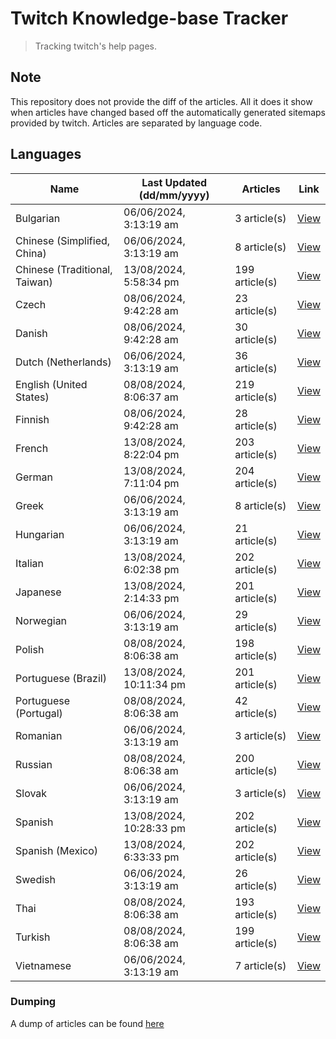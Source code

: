 # Twitch Knowledge-base Tracker
> Tracking twitch's help pages. 

## Note
This repository does not provide the diff of the articles. All it does it show when articles have changed based
off the automatically generated sitemaps provided by twitch. Articles are separated by language code.

## Languages

| Name                          | Last Updated (dd/mm/yyyy) | Articles       | Link                   |
|-------------------------------|---------------------------|----------------|------------------------|
| Bulgarian                     | 06/06/2024, 3:13:19 am    | 3 article(s)   | [View](docs/bg.md)     |
| Chinese (Simplified, China)   | 06/06/2024, 3:13:19 am    | 8 article(s)   | [View](docs/zh_CN.md)  |
| Chinese (Traditional, Taiwan) | 13/08/2024, 5:58:34 pm    | 199 article(s) | [View](docs/zh_TW.md)  |
| Czech                         | 08/06/2024, 9:42:28 am    | 23 article(s)  | [View](docs/cs.md)     |
| Danish                        | 08/06/2024, 9:42:28 am    | 30 article(s)  | [View](docs/da.md)     |
| Dutch (Netherlands)           | 06/06/2024, 3:13:19 am    | 36 article(s)  | [View](docs/nl_NL.md)  |
| English (United States)       | 08/08/2024, 8:06:37 am    | 219 article(s) | [View](docs/en_US.md)  |
| Finnish                       | 08/06/2024, 9:42:28 am    | 28 article(s)  | [View](docs/fi.md)     |
| French                        | 13/08/2024, 8:22:04 pm    | 203 article(s) | [View](docs/fr.md)     |
| German                        | 13/08/2024, 7:11:04 pm    | 204 article(s) | [View](docs/de.md)     |
| Greek                         | 06/06/2024, 3:13:19 am    | 8 article(s)   | [View](docs/el.md)     |
| Hungarian                     | 06/06/2024, 3:13:19 am    | 21 article(s)  | [View](docs/hu.md)     |
| Italian                       | 13/08/2024, 6:02:38 pm    | 202 article(s) | [View](docs/it.md)     |
| Japanese                      | 13/08/2024, 2:14:33 pm    | 201 article(s) | [View](docs/ja.md)     |
| Norwegian                     | 06/06/2024, 3:13:19 am    | 29 article(s)  | [View](docs/no.md)     |
| Polish                        | 08/08/2024, 8:06:38 am    | 198 article(s) | [View](docs/pl.md)     |
| Portuguese (Brazil)           | 13/08/2024, 10:11:34 pm   | 201 article(s) | [View](docs/pt_BR.md)  |
| Portuguese (Portugal)         | 08/08/2024, 8:06:38 am    | 42 article(s)  | [View](docs/pt_PT.md)  |
| Romanian                      | 06/06/2024, 3:13:19 am    | 3 article(s)   | [View](docs/ro.md)     |
| Russian                       | 08/08/2024, 8:06:38 am    | 200 article(s) | [View](docs/ru.md)     |
| Slovak                        | 06/06/2024, 3:13:19 am    | 3 article(s)   | [View](docs/sk.md)     |
| Spanish                       | 13/08/2024, 10:28:33 pm   | 202 article(s) | [View](docs/es.md)     |
| Spanish (Mexico)              | 13/08/2024, 6:33:33 pm    | 202 article(s) | [View](docs/es_MX.md)  |
| Swedish                       | 06/06/2024, 3:13:19 am    | 26 article(s)  | [View](docs/sv.md)     |
| Thai                          | 08/08/2024, 8:06:38 am    | 193 article(s) | [View](docs/th.md)     |
| Turkish                       | 08/08/2024, 8:06:38 am    | 199 article(s) | [View](docs/tr.md)     |
| Vietnamese                    | 06/06/2024, 3:13:19 am    | 7 article(s)   | [View](docs/vi.md)     |

### Dumping
A dump of articles can be found [here](docs/RAW.md)
